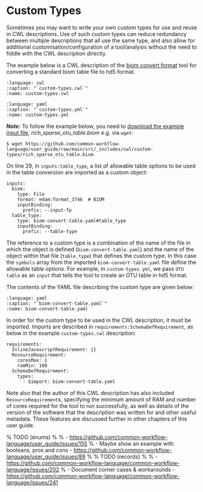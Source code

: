 # Custom Types

Sometimes you may want to write your own custom types for use and reuse in CWL
descriptions. Use of such custom types can reduce redundancy between multiple
descriptions that all use the same type, and also allow for additional
customisation/configuration of a tool/analysis without the need to fiddle with
the CWL description directly.

The example below is a CWL description of the [biom convert format][biom] tool for
converting a standard biom table file to hd5 format.

```{literalinclude} /_includes/cwl/custom-types/custom-types.cwl
:language: cwl
:caption: "`custom-types.cwl`"
:name: custom-types.cwl
```

```{literalinclude} /_includes/cwl/custom-types/custom-types.yml
:language: yaml
:caption: "`custom-types.yml`"
:name: custom-types.yml
```

___Note:___ To follow the example below, you need to [download the example input file](https://raw.githubusercontent.com/common-workflow-language/user_guide/main/_includes/cwl/custom-types/rich_sparse_otu_table.biom), *rich_sparse_otu_table.biom* e.g. via `wget`:

```{code-block} console
$ wget https://github.com/common-workflow-language/user_guide/raw/main/src/_includes/cwl/custom-types/rich_sparse_otu_table.biom
```

On line 29, in `inputs:table_type`, a list of allowable table options to be used in the
table conversion are imported as a custom object:

```cwl
inputs:
  biom:
    type: File
    format: edam:format_3746  # BIOM
    inputBinding:
      prefix: --input-fp
  table_type:
    type: biom-convert-table.yaml#table_type
    inputBinding:
      prefix: --table-type
```

The reference to a custom type is a combination of the name of the file in which
the object is defined (`biom-convert-table.yaml`) and the name of the object
within that file (`table_type`) that defines the custom type. In this case the `symbols`
array from the imported `biom-convert-table.yaml` file define the allowable table options.
For example, in `custom-types.yml`, we pass `OTU table` as an `input` that
tells the tool to create an OTU table in hd5 format.

The contents of the YAML file describing the custom type are given below:

```{literalinclude} /_includes/cwl/custom-types/biom-convert-table.yaml
:language: yaml
:caption: "`biom-convert-table.yaml`"
:name: biom-convert-table.yaml
```

In order for the custom type to be used in the CWL description, it must be
imported. Imports are described in `requirements:SchemaDefRequirement`, as
below in the example `custom-types.cwl` description:

```cwl
requirements:
  InlineJavascriptRequirement: {}
  ResourceRequirement:
    coresMax: 1
    ramMin: 100
  SchemaDefRequirement:
    types:
      - $import: biom-convert-table.yaml
```

Note also that the author of this CWL description has also included
`ResourceRequirement`s, specifying the minimum amount of RAM and number of cores
required for the tool to run successfully, as well as details of the version of
the software that the description was written for and other useful metadata.
These features are discussed further in other chapters of this user guide.

[biom]: http://biom-format.org/

% TODO (enums)
%
% - https://github.com/common-workflow-language/user_guide/issues/155
% - Maybe show an example with booleans, pros and cons - https://github.com/common-workflow-language/user_guide/issues/89
%
% TODO (records)
%
% - https://github.com/common-workflow-language/common-workflow-language/issues/202
% - Document corner cases & workarounds - https://github.com/common-workflow-language/common-workflow-language/issues/241
